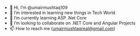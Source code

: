 - 👋 Hi, I’m @umairmushtaq109
- 👀 I’m interested in learning new things in Tech World
- 🌱 I’m currently learning ASP .Net Core 
- 💞️ I’m looking to collaborate on .NET Core and Angular Projects
- 📫 How to reach me (umairmushtaqreal@gmail.com)

<!---
umairmushtaq109/umairmushtaq109 is a ✨ special ✨ repository because its `README.md` (this file) appears on your GitHub profile.
You can click the Preview link to take a look at your changes.
--->
